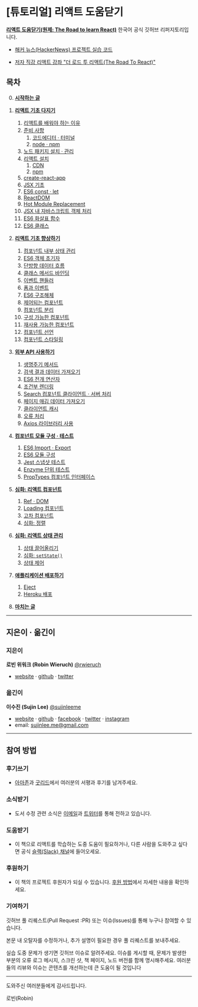 # [튜토리얼] 리액트 도움닫기 
[**리액트 도움닫기(원제: The Road to learn React)**](https://www.robinwieruch.de/the-road-to-learn-react/) 한국어 공식 깃허브 리퍼지토리입니다. 

* [해커 뉴스(HackerNews) 프로젝트 실습 코드](https://github.com/the-road-to-learn-react/hackernews-client)

* [저자 직강 리액트 강좌 "더 로드 투 리액트(The Road To React)"](https://roadtoreact.com/)

## 목차
0. [**시작하는 글**](manuscript/foreword.md)
1. [**리액트 기초 다지기**](manuscript/chapter1.md#1-%EB%A6%AC%EC%95%A1%ED%8A%B8-%EA%B8%B0%EC%B4%88-%EB%8B%A4%EC%A7%80%EA%B8%B0) 
	1. [리액트를 배워야 하는 이유](manuscript/chapter1.md#11-%EB%A6%AC%EC%95%A1%ED%8A%B8%EB%A5%BC-%EB%B0%B0%EC%9B%8C%EC%95%BC-%ED%95%98%EB%8A%94-%EC%9D%B4%EC%9C%A0)
	2. [준비 사항](manuscript/chapter1.md#12-%EC%A4%80%EB%B9%84-%EC%82%AC%ED%95%AD)
		1. [코드에디터 · 터미널](manuscript/chapter1.md#121-%EC%BD%94%EB%93%9C%EC%97%90%EB%94%94%ED%84%B0--%ED%84%B0%EB%AF%B8%EB%84%90)
		2. [node · npm](manuscript/chapter1.md#122-node--npm)
	3. [노드 패키지 설치 · 관리](manuscript/chapter1.md#13-node--npm)
	4. [리액트 설치](manuscript/chapter1.md#14-%EB%A6%AC%EC%95%A1%ED%8A%B8-%EC%84%A4%EC%B9%98)
		1. [CDN](manuscript/chapter1.md#141-cdn)
		2. [npm](manuscript/chapter1.md#142-npm)
	5. [create-react-app](manuscript/chapter1.md#15-create-react-app)
	6. [JSX 기초](manuscript/chapter1.md#16-jsx-%EA%B8%B0%EC%B4%88)
	7. [ES6 const · let](manuscript/chapter1.md#17-es6-const--let)
	8. [ReactDOM](manuscript/chapter1.md#18-reactdom)
	9. [Hot Module Replacement](manuscript/chapter1.md#19-hot-module-replacement)
	10. [JSX 내 자바스크립트 객체 처리](manuscript/chapter1.md#110-jsx-%EB%82%B4-%EC%9E%90%EB%B0%94%EC%8A%A4%ED%81%AC%EB%A6%BD%ED%8A%B8-%EA%B0%9D%EC%B2%B4-%EC%B2%98%EB%A6%AC)
	11. [ES6 화살표 함수](manuscript/chapter1.md#111-es6-%ED%99%94%EC%82%B4%ED%91%9C-%ED%95%A8%EC%88%98)
	12. [ES6 클래스](manuscript/chapter1.md#112-es6-%ED%81%B4%EB%9E%98%EC%8A%A4)
	
2. [**리액트 기초 향상하기**](manuscript/chapter2.md)
	1. [컴포넌트 내부 상태 관리](manuscript/chapter2.md#21-%EC%BB%B4%ED%8F%AC%EB%84%8C%ED%8A%B8-%EB%82%B4%EB%B6%80-%EC%83%81%ED%83%9C-%EA%B4%80%EB%A6%AC)
	2. [ES6 객체 초기자](manuscript/chapter2.md#22-es6-%EA%B0%9D%EC%B2%B4-%EC%B4%88%EA%B8%B0%EC%9E%90) 
	3. [단방향 데이터 흐름](manuscript/chapter2.md#23-%EB%8B%A8%EB%B0%A9%ED%96%A5-%EB%8D%B0%EC%9D%B4%ED%84%B0-%ED%9D%90%EB%A6%84)
	4. [클래스 메서드 바인딩](manuscript/chapter2.md#24-%ED%81%B4%EB%9E%98%EC%8A%A4-%EB%A9%94%EC%84%9C%EB%93%9C-%EB%B0%94%EC%9D%B8%EB%94%A9)
	5. [이벤트 핸들러](manuscript/chapter2.md#25-%EC%9D%B4%EB%B2%A4%ED%8A%B8-%ED%95%B8%EB%93%A4%EB%9F%AC)
	6. [폼과 이벤트](manuscript/chapter2.md#26-%ED%8F%BC%EA%B3%BC-%EC%9D%B4%EB%B2%A4%ED%8A%B8)
	7. [ES6 구조해체](manuscript/chapter2.md#27-es6-%EA%B5%AC%EC%A1%B0%ED%95%B4%EC%B2%B4)
	8. [제어되는 컴포넌트](manuscript/chapter2.md#28-%EC%A0%9C%EC%96%B4%EB%90%98%EB%8A%94-%EC%BB%B4%ED%8F%AC%EB%84%8C%ED%8A%B8)
	9. [컴포넌트 분리](manuscript/chapter2.md#29-%EC%BB%B4%ED%8F%AC%EB%84%8C%ED%8A%B8-%EB%B6%84%EB%A6%AC)
	10. [구성 가능한 컴포넌트](manuscript/chapter2.md#210-%EA%B5%AC%EC%84%B1-%EA%B0%80%EB%8A%A5%ED%95%9C-%EC%BB%B4%ED%8F%AC%EB%84%8C%ED%8A%B8)
	11. [재사용 가능한 컴포넌트](manuscript/chapter2.md#211-%EC%9E%AC%EC%82%AC%EC%9A%A9-%EA%B0%80%EB%8A%A5%ED%95%9C-%EC%BB%B4%ED%8F%AC%EB%84%8C%ED%8A%B8)
	12. [컴포넌트 선언](manuscript/chapter2.md#212-%EC%BB%B4%ED%8F%AC%EB%84%8C%ED%8A%B8-%EC%84%A0%EC%96%B8)
	13. [컴포넌트 스타일링](manuscript/chapter2.md#213-%EC%BB%B4%ED%8F%AC%EB%84%8C%ED%8A%B8-%EC%8A%A4%ED%83%80%EC%9D%BC%EB%A7%81)
	
3. [**외부 API 사용하기**](manuscript/chapter3.md)
	1. [생명주기 메서드](manuscript/chapter3.md#31-%EC%83%9D%EB%AA%85%EC%A3%BC%EA%B8%B0-%EB%A9%94%EC%84%9C%EB%93%9C)
	2. [검색 결과 데이터 가져오기](manuscript/chapter3.md#32-%EA%B2%80%EC%83%89-%EA%B2%B0%EA%B3%BC-%EB%8D%B0%EC%9D%B4%ED%84%B0-%EA%B0%80%EC%A0%B8%EC%98%A4%EA%B8%B0)
	3. [ES6 전개 연산자](manuscript/chapter3.md#33-es6-%EC%A0%84%EA%B0%9C-%EC%97%B0%EC%82%B0%EC%9E%90)
	4. [조건부 렌더링](manuscript/chapter3.md#34-%EC%A1%B0%EA%B1%B4%EB%B6%80-%EB%A0%8C%EB%8D%94%EB%A7%81)
	5. [Search 컴포넌트 클라이언트 · 서버 처리](manuscript/chapter3.md#35-search-%EC%BB%B4%ED%8F%AC%EB%84%8C%ED%8A%B8-%ED%81%B4%EB%9D%BC%EC%9D%B4%EC%96%B8%ED%8A%B8--%EC%84%9C%EB%B2%84-%EC%B2%98%EB%A6%AC)
	6. [페이지 매김 데이터 가져오기](manuscript/chapter3.md#36-%ED%8E%98%EC%9D%B4%EC%A7%80-%EB%A7%A4%EA%B9%80-%EB%8D%B0%EC%9D%B4%ED%84%B0-%EA%B0%80%EC%A0%B8%EC%98%A4%EA%B8%B0)
	7. [클라이언트 캐시](manuscript/chapter3.md#37-%ED%81%B4%EB%9D%BC%EC%9D%B4%EC%96%B8%ED%8A%B8-%EC%BA%90%EC%8B%9C)
	8. [오류 처리](manuscript/chapter3.md#38-%EC%98%A4%EB%A5%98-%EC%B2%98%EB%A6%AC)
	9. [Axios 라이브러리 사용](manuscript/chapter3.md#39-axios-%EB%9D%BC%EC%9D%B4%EB%B8%8C%EB%9F%AC%EB%A6%AC-%EC%82%AC%EC%9A%A9)
	
4. [**컴포넌트 모듈 구성 · 테스트**](manuscript/chapter4.md)
	1. [ES6 Import · Export](manuscript/chapter4.md#41-es6-import--export)
	2. [ES6 모듈 구성](manuscript/chapter4.md#42-es6-%EB%AA%A8%EB%93%88-%EA%B5%AC%EC%84%B1)
	3. [Jest 스냅샷 테스트](manuscript/chapter4.md#43-jest-%EC%8A%A4%EB%83%85%EC%83%B7-%ED%85%8C%EC%8A%A4%ED%8A%B8)
	4. [Enzyme 단위 테스트](manuscript/chapter4.md#44-enzyme-%EB%8B%A8%EC%9C%84-%ED%85%8C%EC%8A%A4%ED%8A%B8)
	5. [PropTypes 컴포넌트 인터페이스](manuscript/chapter4.md#45-proptypes-%EC%BB%B4%ED%8F%AC%EB%84%8C%ED%8A%B8-%EC%9D%B8%ED%84%B0%ED%8E%98%EC%9D%B4%EC%8A%A4)

5. [**심화: 리액트 컴포넌트**](manuscript/chapter5.md)
	1. [Ref · DOM](manuscript/chapter5.md#51-ref--dom)
	2. [Loading 컴포넌트](manuscript/chapter5.md#52-loading-%EC%BB%B4%ED%8F%AC%EB%84%8C%ED%8A%B8)
	3. [고차 컴포넌트](manuscript/chapter5.md#53-%EA%B3%A0%EC%B0%A8-%EC%BB%B4%ED%8F%AC%EB%84%8C%ED%8A%B8)
	4. [심화: 정렬](manuscript/chapter5.md#54-%EC%8B%AC%ED%99%94-%EC%A0%95%EB%A0%AC)

6. [**심화: 리액트 상태 관리**](manuscript/chapter6.md)
	1. [상태 끌어올리기](manuscript/chapter6.md#61-%EC%83%81%ED%83%9C-%EB%81%8C%EC%96%B4%EC%98%AC%EB%A6%AC%EA%B8%B0)
	2. [심화: `setState()`](manuscript/chapter6.md#62-%EC%8B%AC%ED%99%94-setstate)
	3. [상태 제어](manuscript/chapter6.md#63-%EC%83%81%ED%83%9C-%EC%A0%9C%EC%96%B4)

7. [**애플리케이션 배포하기**](manuscript/deployChapter.md)
	1. [Eject](manuscript/deployChapter.md#71-eject)
	2. [Heroku 배포](manuscript/deployChapter.md#72-heroku-%EB%B0%B0%ED%8F%AC)

8. [**마치는 글**](manuscript/foreword.md)
---

## 지은이 · 옮긴이
### 지은이
**로빈 위워크 (Robin Wieruch)**  [@rwieruch](https://github.com/rwieruch/)
* [website](https://www.robinwieruch.de/) · [github](https://github.com/rwieruch/) · [twitter](https://twitter.com/rwieruch)

### 옮긴이
**이수진 (Sujin Lee)** [@sujinleeme](https://github.com/sujinleeme/)
* [website](https://www.sujinlee.me/) · [github](https://github.com/sujinleeme/) · [facebook](https://www.facebook.com/sujinlee.me) · [twitter](https://twitter.com/sujinleeme)  · [instagram](https://www.instagram.com/sujinlee.me/)
* email: sujinlee.me@gmail.com
---
## 참여 방법
### 후기쓰기
* [아마존](https://www.amazon.com/dp/B077HJFCQX?tag=21moves-20)과 [굿리드](https://www.goodreads.com/book/show/37503118-the-road-to-learn-react)에서 여러분의 서평과 후기를 남겨주세요.

### 소식받기
* 도서 수정 관련 소식은 [이메일](https://www.getrevue.co/profile/rwieruch)과 [트위터](https://twitter.com/rwieruch)를 통해 전하고 있습니다.

### 도움받기
* 이 책으로 리액트를 학습하는 도중 도움이 필요하거나, 다른 사람을 도와주고 싶다면 공식 [슬랙(Slack) 채널](https://slack-the-road-to-learn-react.wieruch.com/)에 들어오세요.

### 후원하기
* 이 책의 프로젝트 후원자가 되실 수 있습니다. [후원 방법](https://www.robinwieruch.de/about/)에서 자세한 내용을 확인하세요.

### 기여하기
깃허브 풀 리퀘스트(Pull Request :PR) 또는 이슈(Issues)를 통해 누구나 참여할 수 있습니다.

본문 내 오탈자를 수정하거나, 추가 설명이 필요한 경우 풀 리퀘스트를 보내주세요. 

실습 도중 문제가 생기면 깃허브 이슈로 알려주세요. 이슈를 게시할 때, 문제가 발생한 부분의 오류 로그 메시지, 스크린 샷, 책 페이지, 노드 버전를 함께 명시해주세요. 여러분들의 리뷰와 이슈는 콘텐츠를 개선하는데 큰 도움이 될 것입니다

---
도와주신 여러분들에게 감사드립니다.

로빈(Robin)

